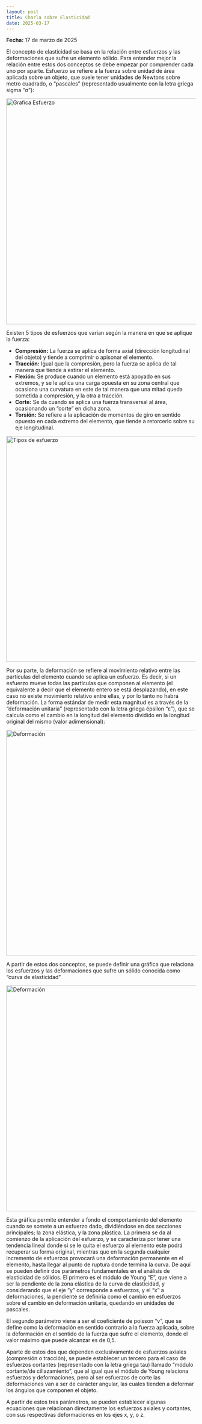 ```yaml
---
layout: post
title: Charla sobre Elasticidad
date: 2025-03-17
---
```


**Fecha:** 17 de marzo de 2025

El concepto de elasticidad se basa en la relación entre esfuerzos y las deformaciones que sufre un elemento sólido. Para entender mejor la relación entre estos dos conceptos se debe empezar por comprender cada uno por aparte.
Esfuerzo se refiere a la fuerza sobre unidad de área aplicada sobre un objeto, que suele tener unidades de Newtons sobre metro cuadrado, o “pascales” (representado usualmente con la letra griega sigma “σ”):

<img src="/Documentacion/assets/img/esfuerzo.png" alt="Grafica Esfuerzo" width="600">


Existen 5 tipos de esfuerzos que varían según la manera en que se aplique la fuerza:
-	**Compresión:** La fuerza se aplica de forma axial (dirección longitudinal del objeto) y tiende a comprimir o apisonar el elemento.
-	**Tracción:** Igual que la compresión, pero la fuerza se aplica de tal manera que tiende a estirar el elemento.
-	**Flexión:** Se produce cuando un elemento está apoyado en sus extremos, y se le aplica una carga opuesta en su zona central que ocasiona una curvatura en este de tal manera que una mitad queda sometida a compresión, y la otra a tracción.
-	**Corte:** Se da cuando se aplica una fuerza transversal al área, ocasionando un “corte” en dicha zona.
-	**Torsión:** Se refiere a la aplicación de momentos de giro en sentido opuesto en cada extremo del elemento, que tiende a retorcerlo sobre su eje longitudinal.	

<img src="/Documentacion/assets/img/Tipos-esf.png" alt="Tipos de esfuerzo" width="600">

Por su parte, la deformación se refiere al movimiento relativo entre las partículas del elemento cuando se aplica un esfuerzo. Es decir, si un esfuerzo mueve todas las partículas que componen al elemento (el equivalente a decir que el elemento entero se está desplazando), en este caso no existe movimiento relativo entre ellas, y por lo tanto no habrá deformación.
La forma estándar de medir esta magnitud es a través de la “deformación unitaria” (representado con la letra griega épsilon “ε”), que se calcula como el cambio en la longitud del elemento dividido en la longitud original del mismo (valor adimensional):

<img src="/Documentacion/assets/img/def.png" alt="Deformación" width="600">

A partir de estos dos conceptos, se puede definir una gráfica que relaciona los esfuerzos y las deformaciones que sufre un sólido conocida como “curva de elasticidad”

<img src="/Documentacion/assets/img/curva-esf-def.png" alt="Deformación" width="600">

Esta gráfica permite entender a fondo el comportamiento del elemento cuando se somete a un esfuerzo dado, dividiéndose en dos secciones principales; la zona elástica, y la zona plástica. La primera se da al comienzo de la aplicación del esfuerzo, y se caracteriza por tener una tendencia lineal donde si se le quita el esfuerzo al elemento este podrá recuperar su forma original, mientras que en la segunda cualquier incremento de esfuerzos provocará una deformación permanente en el elemento, hasta llegar al punto de ruptura donde termina la curva.
De aquí se pueden definir dos parámetros fundamentales en el análisis de elasticidad de sólidos. El primero es el módulo de Young “E”, que viene a ser la pendiente de la zona elástica de la curva de elasticidad, y considerando que el eje “y” corresponde a esfuerzos, y el “x” a deformaciones, la pendiente se definiría como el cambio en esfuerzos sobre el cambio en deformación unitaria, quedando en unidades de pascales.

El segundo parámetro viene a ser el coeficiente de poisson “v”, que se define como la deformación en sentido contrario a la fuerza aplicada, sobre la deformación en el sentido de la fuerza que sufre el elemento, donde el valor máximo que puede alcanzar es de 0,5.

Aparte de estos dos que dependen exclusivamente de esfuerzos axiales (compresión o tracción), se puede establecer un tercero para el caso de esfuerzos cortantes (representado con la letra griega tau) llamado “módulo cortante/de cillazamiento”, que al igual que el módulo de Young relaciona esfuerzos y deformaciones, pero al ser esfuerzos de corte las deformaciones van a ser de carácter angular, las cuales tienden a deformar los ángulos que componen el objeto.

A partir de estos tres parámetros, se pueden establecer algunas ecuaciones que relacionan directamente los esfuerzos axiales y cortantes, con sus respectivas deformaciones en los ejes x, y, o z.
